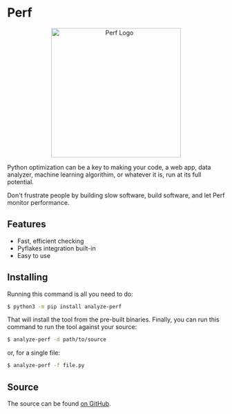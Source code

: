 # Perf

<div align="center">
    <img src="/assets/PyPerf_logo.png" width=300 height=300 alt="Perf Logo" />
</div>

Python optimization can be a key to making your code, a web app, data analyzer, machine learning algorithim, or whatever it is, run at its full potential.

Don't frustrate people by building slow software, build software, and let Perf monitor performance.

## Features

* Fast, efficient checking
* Pyflakes integration built-in
* Easy to use

## Installing

Running this command is all you need to do:

```bash
$ python3 -m pip install analyze-perf
```

That will install the tool from the pre-built binaries.
Finally, you can run this command to run the tool against your source:

```bash
$ analyze-perf -d path/to/source
```

or, for a single file:

```bash
$ analyze-perf -f file.py
```

## Source

The source can be found [on GitHub](https://github.com/RDIL/Perf).
